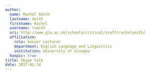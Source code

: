 ```yaml
---
author:
  name: Rachel Smith
  lastname: Smith
  firstname: Rachel
  username: rsmith
  uri: http://www.gla.ac.uk/schools/critical/staff/rachelsmith/
  affiliation:
    role: Senior Lecturer
    department: English Language and Linguistics
    institution: University of Glasgow
  haspic: true
title: Skype talk
date: 2017-02-14
---
```

